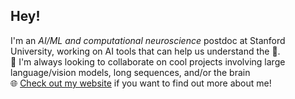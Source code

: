 ## Hey!

I'm an *AI/ML and computational neuroscience* postdoc at Stanford University, working on AI tools that can help us understand the :brain:.\
:handshake: I'm always looking to collaborate on cool projects involving large language/vision models, long sequences, and/or the brain\
:globe_with_meridians: [Check out my website](https://athms.me/) if you want to find out more about me!
